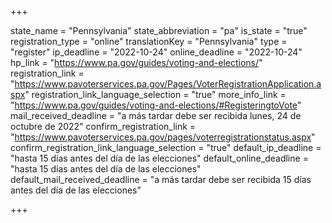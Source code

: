 +++

state_name = "Pennsylvania"
state_abbreviation = "pa"
is_state = "true"
registration_type = "online"
translationKey = "Pennsylvania"
type = "register"
ip_deadline = "2022-10-24"
online_deadline = "2022-10-24"
hp_link = "https://www.pa.gov/guides/voting-and-elections/"
registration_link = "https://www.pavoterservices.pa.gov/Pages/VoterRegistrationApplication.aspx"
registration_link_language_selection = "true"
more_info_link = "https://www.pa.gov/guides/voting-and-elections/#RegisteringtoVote"
mail_received_deadline = "a más tardar debe ser recibida lunes, 24 de octubre de 2022"
confirm_registration_link = "https://www.pavoterservices.pa.gov/pages/voterregistrationstatus.aspx"
confirm_registration_link_language_selection = "true"
default_ip_deadline = "hasta 15 días antes del día de las elecciones"
default_online_deadline = "hasta 15 días antes del día de las elecciones"
default_mail_received_deadline = "a más tardar debe ser recibida 15 días antes del día de las elecciones"

+++